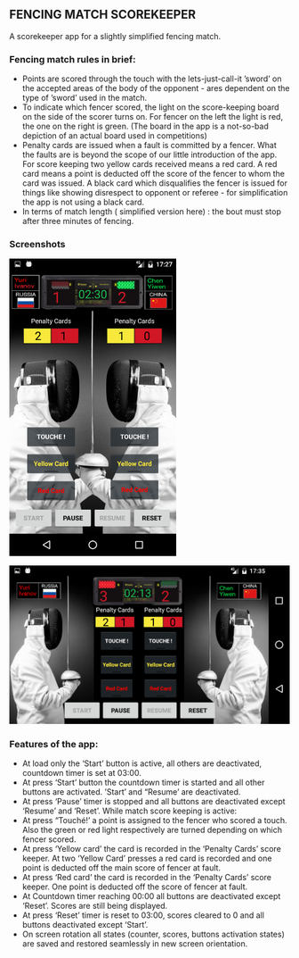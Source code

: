 ## FENCING MATCH SCOREKEEPER

A scorekeeper app for a slightly simplified fencing match.



### Fencing match rules in brief:

- Points are scored through the touch with the lets-just-call-it ’sword’ on the accepted areas of the body of the opponent - ares dependent on the type of ’sword’ used in the match.
- To indicate which fencer scored, the light on the score-keeping board on the side of the scorer turns on. For fencer on the left the light is red, the one on the right is green. (The board in the app is a not-so-bad depiction of an actual board used in competitions)
- Penalty cards are issued when a fault is committed by a fencer. What the faults are is beyond the scope of our little introduction of the app. For score keeping two yellow cards received means a red card. A red card means a point is deducted off the score of the fencer to whom the card was issued. A black card which disqualifies the fencer is issued for things like showing disrespect to opponent or referee - for simplification the app is not using a black card.
- In terms of match length ( simplified version here) : the bout must stop after three minutes of fencing.

### Screenshots

![alt text](https://github.com/AppsDJ/FencingScoreKeeper/blob/master/fencing_score_keeper_prortrait_3.png)

![alt text](https://github.com/AppsDJ/FencingScoreKeeper/blob/master/fencing_score_keeper_land_2.png)




### Features of the app:
- At load only the ‘Start’ button is active, all others are deactivated, countdown timer is set at 03:00.
- At press ‘Start’ button the countdown timer is started and all other buttons are activated. ’Start’ and “Resume’ are deactivated.
- At press ‘Pause’ timer is stopped and all buttons are deactivated except ‘Resume’ and ‘Reset’.
While match score keeping  is active:
- At press “Touché!’ a point is assigned to the fencer who scored a touch. Also the green or red light respectively are turned depending on which fencer scored.
- At press ‘Yellow card’ the card is recorded in the ‘Penalty Cards’ score keeper. At two ‘Yellow Card’ presses a red card is recorded and one point is deducted off the main score of fencer at fault.
- At press ‘Red card’ the card is recorded in the ‘Penalty Cards’ score keeper. One point is deducted off the score of fencer at fault.
- At Countdown timer reaching 00:00 all buttons are deactivated except ‘Reset’. Scores are still being displayed.
- At press ‘Reset’ timer is reset to 03:00, scores cleared to 0 and all buttons deactivated except ‘Start’.
- On screen rotation all states (counter, scores, buttons activation states) are saved and restored seamlessly in new screen orientation.
